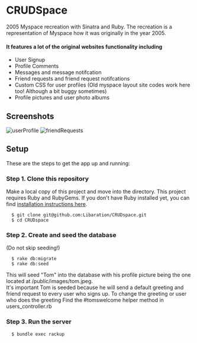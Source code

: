# CRUDSpace
2005 Myspace recreation with Sinatra and Ruby. 
The recreation is a representation of Myspace how it was originally in the year 2005.
#### It features a lot of the original websites functionality including
* User Signup
* Profile Comments
* Messages and message notifcation
* Friend requests and friend request notifcations
* Custom CSS for user profiles (Old myspace layout site codes work here too! Although a bit buggy sometimes)
* Profile pictures and user photo albums

## Screenshots
![userProfile](https://i.gyazo.com/633ac419b9a7680b486fd301efc58902.jpg)
![friendRequests](https://i.gyazo.com/ffec0ed7a7fe1d18c0f021b836a62dfb.mp4http://)

## Setup

These are the steps to get the app up and running:

###  Step 1. Clone this repository
Make a local copy of this project and move into the directory. This project requires Ruby and RubyGems. If you don't have Ruby installed yet, you can find [installation instructions here](https://www.ruby-lang.org/en/).
```
  $ git clone git@github.com:Libaration/CRUDspace.git
  $ cd CRUDspace
```

### Step 2. Create and seed the database
(Do not skip seeding!)
```
  $ rake db:migrate
  $ rake db:seed
```  
This will seed "Tom" into the database with his profile picture being the one located
at /public/images/tom.jpeg.<br>
It's important Tom is seeded because he will send a default greeting and friend request
to every user who signs up. To change the greeting or user who does the greeting
Find the #tomswelcome helper method in users_controller.rb

### Step 3. Run the server
```
  $ bundle exec rackup
```
